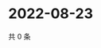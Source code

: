 # 2022-08-23

共 0 条

<!-- BEGIN WEIBO -->
<!-- 最后更新时间 Tue Aug 23 2022 14:19:15 GMT+0800 (China Standard Time) -->

<!-- END WEIBO -->
